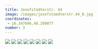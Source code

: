 ```yaml
---
title: Josefstädterstr. 44
image: /images/josefstaedterstr.44_8.jpg
coordinates:
 - 16.347696,48.209877
number: 3
---
```



<div class="photos">
<img src="https://csvuh86c.cloudimg.io/s/width/1200/{{site.url}}/images/josefstaedterstr.44_1.jpg" >
<img src="https://csvuh86c.cloudimg.io/s/width/1200/{{site.url}}/images/josefstaedterstr.44_2.jpg" >
<img src="https://csvuh86c.cloudimg.io/s/width/1200/{{site.url}}/images/josefstaedterstr.44_3.jpg" >
<img src="https://csvuh86c.cloudimg.io/s/width/1200/{{site.url}}/images/josefstaedterstr.44_4.jpg" >
<img src="https://csvuh86c.cloudimg.io/s/width/1200/{{site.url}}/images/josefstaedterstr.44_5.jpg" >
<img src="https://csvuh86c.cloudimg.io/s/width/1200/{{site.url}}/images/josefstaedterstr.44_6.jpg" >
<img src="https://csvuh86c.cloudimg.io/s/width/1200/{{site.url}}/images/josefstaedterstr.44_7.jpg" >
<img src="https://csvuh86c.cloudimg.io/s/width/1200/{{site.url}}/images/josefstaedterstr.44_8.jpg" >

</div>
